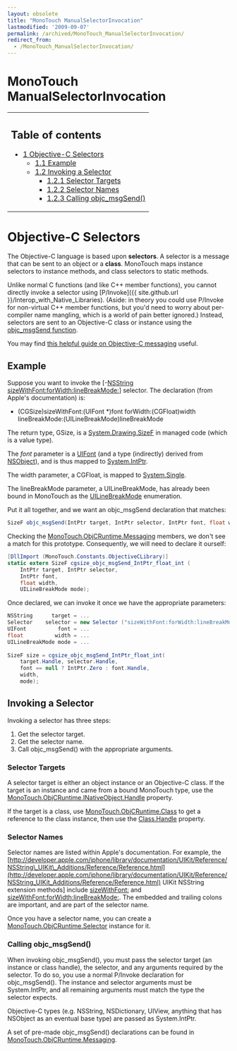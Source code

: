 ```yaml
---
layout: obsolete
title: "MonoTouch ManualSelectorInvocation"
lastmodified: '2009-09-07'
permalink: /archived/MonoTouch_ManualSelectorInvocation/
redirect_from:
  - /MonoTouch_ManualSelectorInvocation/
---
```


MonoTouch ManualSelectorInvocation
==================================

<table>
<col width="100%" />
<tbody>
<tr class="odd">
<td align="left"><h2>Table of contents</h2>
<ul>
<li><a href="#objective-c-selectors">1 Objective-C Selectors</a>
<ul>
<li><a href="#example">1.1 Example</a></li>
<li><a href="#invoking-a-selector">1.2 Invoking a Selector</a>
<ul>
<li><a href="#selector-targets">1.2.1 Selector Targets</a></li>
<li><a href="#selector-names">1.2.2 Selector Names</a></li>
<li><a href="#calling-objc-msgsend">1.2.3 Calling objc_msgSend()</a></li>
</ul></li>
</ul></li>
</ul></td>
</tr>
</tbody>
</table>

Objective-C Selectors
=====================

The Objective-C language is based upon **selectors**. A selector is a message that can be sent to an object or a **class**. MonoTouch maps instance selectors to instance methods, and class selectors to static methods.

Unlike normal C functions (and like C++ member functions), you cannot directly invoke a selector using [P/Invoke]({{ site.github.url }}/Interop_with_Native_Libraries). (Aside: in theory you could use P/Invoke for non-virtual C++ member functions, but you'd need to worry about per-compiler name mangling, which is a world of pain better ignored.) Instead, selectors are sent to an Objective-C class or instance using the [objc\_msgSend function](http://developer.apple.com/mac/library/documentation/Cocoa/Reference/ObjCRuntimeRef/Reference/reference.html#//apple_ref/c/func/objc_msgSend).

You may find [this helpful guide on Objective-C messaging](http://developer.apple.com/iphone/library/documentation/cocoa/conceptual/ObjCRuntimeGuide/Articles/ocrtHowMessagingWorks.html) useful.

Example
-------

Suppose you want to invoke the [-[NSString sizeWithFont:forWidth:lineBreakMode:](http://developer.apple.com/iphone/library/documentation/UIKit/Reference/NSString_UIKit_Additions/Reference/Reference.html#//apple_ref/occ/instm/NSString/sizeWithFont:forWidth:lineBreakMode:)] selector. The declaration (from Apple's documentation) is:

- (CGSize)sizeWithFont:(UIFont \*)font forWidth:(CGFloat)width lineBreakMode:(UILineBreakMode)lineBreakMode

The return type, GSize, is a [System.Drawing.SizeF](http://www.go-mono.com/docs/monodoc.ashx?link=T%3aSystem.Drawing.SizeF) in managed code (which is a value type).

The *font* parameter is a [UIFont](http://www.go-mono.com/docs/monodoc.ashx?link=T%3aMonoTouch.UIKit.UIFont) (and a type (indirectly) derived from [NSObject](http://www.go-mono.com/docs/monodoc.ashx?link=T%3aMonoTouch.Foundation.NSObject)), and is thus mapped to [System.IntPtr](http://www.go-mono.com/docs/monodoc.ashx?link=T:System.IntPtr).

The width parameter, a CGFloat, is mapped to [System.Single](http://www.go-mono.com/docs/monodoc.ashx?link=T%3aSystem.Single).

The lineBreakMode parameter, a UILineBreakMode, has already been bound in MonoTouch as the [UILineBreakMode](http://www.go-mono.com/docs/monodoc.ashx?link=T%3aMonoTouch.UIKit.UILineBreakMode) enumeration.

Put it all together, and we want an objc\_msgSend declaration that matches:

``` csharp
SizeF objc_msgSend(IntPtr target, IntPtr selector, IntPtr font, float width, UILineBreakMode mode);
```

Checking the [MonoTouch.ObjCRuntime.Messaging](http://www.go-mono.com/docs/monodoc.ashx?link=T%3aMonoTouch.ObjCRuntime.Messaging%2f*) members, we don't see a match for this prototype. Consequently, we will need to declare it ourself:

``` csharp
[DllImport (MonoTouch.Constants.ObjectiveCLibrary)]
static extern SizeF cgsize_objc_msgSend_IntPtr_float_int (
    IntPtr target, IntPtr selector,
    IntPtr font,
    float width,
    UILineBreakMode mode);
```

Once declared, we can invoke it once we have the appropriate parameters:

``` csharp
NSString      target = ...
Selector    selector = new Selector ("sizeWithFont:forWidth:lineBreakMode:");
UIFont          font = ...
float          width = ...
UILineBreakMode mode = ...
 
SizeF size = cgsize_objc_msgSend_IntPtr_float_int(
    target.Handle, selector.Handle,
    font == null ? IntPtr.Zero : font.Handle,
    width,
    mode);
```

Invoking a Selector
-------------------

Invoking a selector has three steps:

1.  Get the selector target.
2.  Get the selector name.
3.  Call objc\_msgSend() with the appropriate arguments.

### Selector Targets

A selector target is either an object instance or an Objective-C class. If the target is an instance and came from a bound MonoTouch type, use the [MonoTouch.ObjCRuntime.INativeObject.Handle](http://www.go-mono.com/docs/monodoc.ashx?link=P%3aMonoTouch.ObjCRuntime.INativeObject.Handle) property.

If the target is a class, use [MonoTouch.ObjCRuntime.Class](http://www.go-mono.com/docs/monodoc.ashx?link=T%3aMonoTouch.ObjCRuntime.Class) to get a reference to the class instance, then use the [Class.Handle](http://www.go-mono.com/docs/monodoc.ashx?link=P%3aMonoTouch.ObjCRuntime.Class.Handle) property.

### Selector Names

Selector names are listed within Apple's documentation. For example, the [http://developer.apple.com/iphone/library/documentation/UIKit/Reference/NSString\_UIKit\_Additions/Reference/Reference.html](http://developer.apple.com/iphone/library/documentation/UIKit/Reference/NSString_UIKit_Additions/Reference/Reference.html) UIKit NSString extension methods] include [sizeWithFont:](http://developer.apple.com/iphone/library/documentation/UIKit/Reference/NSString_UIKit_Additions/Reference/Reference.html#//apple_ref/occ/instm/NSString/sizeWithFont:) and [sizeWithFont:forWidth:lineBreakMode:](http://developer.apple.com/iphone/library/documentation/UIKit/Reference/NSString_UIKit_Additions/Reference/Reference.html#//apple_ref/occ/instm/NSString/sizeWithFont:forWidth:lineBreakMode:). The embedded and trailing colons are important, and are part of the selector name.

Once you have a selector name, you can create a [MonoTouch.ObjCRuntime.Selector](http://www.go-mono.com/docs/monodoc.ashx?link=T%3aMonoTouch.ObjCRuntime.Selector) instance for it.

### Calling objc\_msgSend()

When invoking objc\_msgSend(), you must pass the selector target (an instance or class handle), the selector, and any arguments required by the selector. To do so, you use a normal P/Invoke declaration for objc\_msgSend(). The instance and selector arguments must be System.IntPtr, and all remaining arguments must match the type the selector expects.

Objective-C types (e.g. NSString, NSDictionary, UIView, anything that has NSObject as an eventual base type) are passed as System.IntPtr.

A set of pre-made objc\_msgSend() declarations can be found in [MonoTouch.ObjCRuntime.Messaging](http://www.go-mono.com/docs/monodoc.ashx?link=T%3aMonoTouch.ObjCRuntime.Messaging%2f*).

